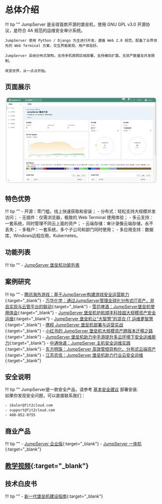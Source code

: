 # 总体介绍

!!! tip ""
    JumpServer 是全球首款开源的堡垒机，使用 GNU GPL v3.0 开源协议，是符合 4A 规范的运维安全审计系统。  

    JumpServer 使用 Python / Django 为主进行开发，遵循 Web 2.0 规范，配备了业界领先的 Web Terminal 方案，交互界面美观、用户体验好。  

    JumpServer 采纳分布式架构，支持多机房跨区域部署，支持横向扩展，无资产数量及并发限制。  

    改变世界，从一点点开始。

## 页面展示

![!界面展示](./img/dashboard.png)

## 特色优势

!!! tip ""
    - 开源：零门槛，线上快速获取和安装；
    - 分布式：轻松支持大规模并发访问；
    - 无插件：仅需浏览器，极致的 Web Terminal 使用体验；
    - 多云支持：一套系统，同时管理不同云上面的资产；
    - 云端存储：审计录像云端存储，永不丢失；
    - 多租户：一套系统，多个子公司和部门同时使用；
    - 多应用支持：数据库，Windows远程应用，Kubernetes。

## 功能列表
!!! tip ""
    - [JumpServer 堡垒机功能列表](https://www.jumpserver.org/features.html)

## 案例研究

!!! tip ""
    - [腾讯海外游戏：基于JumpServer构建游戏安全运营能力](https://blog.fit2cloud.com/?p=3704){:target="_blank"}
    - [万华化学：通过JumpServer管理全球化分布式IT资产，并且实现与云管平台的联动](https://blog.fit2cloud.com/?p=3504){:target="_blank"}
    - [雪花啤酒：JumpServer堡垒机使用体会](https://blog.fit2cloud.com/?p=3412){:target="_blank"}
    - [JumpServer 堡垒机护航顺丰科技超大规模资产安全运维](https://blog.fit2cloud.com/?p=1147){:target="_blank"}
    - [JumpServer 堡垒机让“大智慧”的混合 IT 运维更智慧](https://blog.fit2cloud.com/?p=882){:target="_blank"}
    - [携程 JumpServer 堡垒机部署与运营实战](https://blog.fit2cloud.com/?p=851){:target="_blank"}
    - [小红书的 JumpServer 堡垒机大规模资产跨版本迁移之路](https://blog.fit2cloud.com/?p=516){:target="_blank"}
    - [JumpServer 堡垒机助力中手游提升多云环境下安全运维能力](https://blog.fit2cloud.com/?p=732){:target="_blank"}
    - [中通快递：JumpServer 主机安全运维实践](https://blog.fit2cloud.com/?p=708){:target="_blank"}
    - [东方明珠：JumpServer 高效管控异构化、分布式云端资产](https://blog.fit2cloud.com/?p=687){:target="_blank"}
    - [江苏农信：JumpServer 堡垒机助力行业云安全运维](https://blog.fit2cloud.com/?p=666){:target="_blank"}

## 安全说明

!!! tip ""
    JumpServer是一款安全产品，请参考 [基本安全建议](https://docs.jumpserver.org/zh/master/install/install_security/) 部署安装.  
    如果你发现安全问题，可以直接联系我们：

    - ibuler@fit2cloud.com
    - support@fit2cloud.com
    - 400-052-0755

## 商业产品

!!! tip ""
    - [JumpServer 企业版](https://jumpserver.org/enterprise.html){:target="_blank"}
    - [JumpServer 一体机](https://jumpserver.org/hardware.html){:target="_blank"}

## [教学视频](https://jumpserver.org/video.html){:target="_blank"}

## 技术白皮书

!!! tip ""
    - [新一代堡垒机建设指南](https://jinshuju.net/f/E0qAl8){:target="_blank"}
